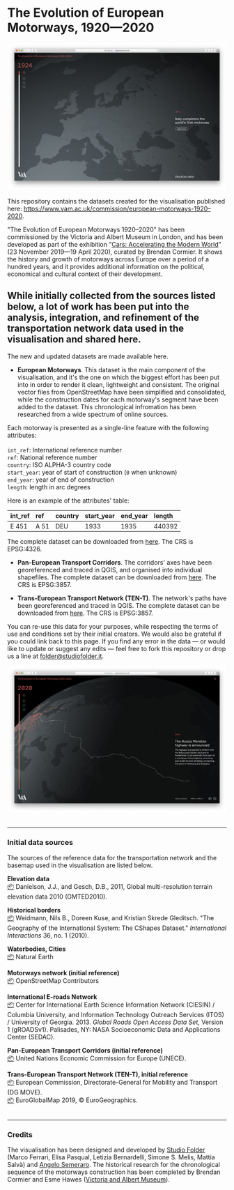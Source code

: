 # The Evolution of European Motorways, 1920—2020

![The Evolution of European Motorways, 1924](https://github.com/StudioFolder/european-motorways/blob/master/VAM_European-Motorways_screen-01.png)

This repository contains the datasets created for the visualisation published here: https://www.vam.ac.uk/commission/european-motorways-1920–2020.

"The Evolution of European Motorways 1920–2020" has been commissioned by the Victoria and Albert Museum in London, and has been developed as part of the exhibition "[Cars: Accelerating the Modern World](https://www.vam.ac.uk/exhibitions/cars)" (23 November 2019—19 April 2020), curated by Brendan Cormier. It shows the history and growth of motorways across Europe over a period of a hundred years, and it provides additional information on the political, economical and cultural context of their development. 

While initially collected from the sources listed below, a lot of work has been put into the analysis, integration, and refinement of the transportation network data used in the visualisation and shared here.
---

The new and updated datasets are made available here.

* **European Motorways**. This dataset is the main component of the visualisation, and it's the one on which the biggest effort has been put into in order to render it clean, lightweight and consistent. The original vector files from OpenStreetMap have been simplified and consolidated, while the construction dates for each motorway's segment have been added to the dataset. This chronological infromation has been researched from a wide spectrum of online sources.

Each motorway is presented as a single-line feature with the following attributes: </br></br>
`int_ref`: International reference number </br>
`ref`: National reference number </br>
`country`: ISO ALPHA-3 country code </br>
`start_year`: year of start of construction (`0` when unknown) </br>
`end_year`: year of end of construction </br>
`length`: length in arc degrees

Here is an example of the attributes' table:</br>

| int_ref        | ref           | country  | start_year  | end_year  | length  |
|:------------- |:------------- |:----- |:----- |:----- |:----- |
| E 451 | A 51 | DEU | 1933 | 1935 | 440392 |

The complete dataset can be downloaded from [here](https://github.com/StudioFolder/european-motorways/blob/master/european-highways_all.geojson.zip). The CRS is EPSG:4326. 

* **Pan-European Transport Corridors**. The corridors' axes have been georeferenced and traced in QGIS, and organised into individual shapefiles. The complete dataset can be downloaded from [here](https://github.com/StudioFolder/european-motorways/blob/master/pan-european-corridors.zip). The CRS is EPSG:3857.

* **Trans-European Transport Network (TEN-T)**. The network's paths have been georeferenced and traced in QGIS. The complete dataset can be downloaded from [here](https://github.com/StudioFolder/european-motorways/blob/master/ten-t.zip). The CRS is EPSG:3857.

You can re-use this data for your purposes, while respecting the terms of use and conditions set by their initial creators. We would also be grateful if you could link back to this page. If you find any error in the data — or would like to update or suggest any edits — feel free to fork this repository or drop us a line at folder@studiofolder.it.    

![The Evolution of European Motorways, 2020](https://github.com/StudioFolder/european-motorways/blob/master/VAM_European-Motorways_screen-02.png)
</br></br>

***
### Initial data sources
The sources of the reference data for the transportation network and the basemap used in the visualisation are listed below.

**Elevation data**</br>
[📦](https://www.usgs.gov/land-resources/eros/coastal-changes-and-impacts/gmted2010?qt-science_support_page_related_con=0#qt-science_support_page_related_con) Danielson, J.J., and Gesch, D.B., 2011, Global multi-resolution terrain elevation data 2010 (GMTED2010).

**Historical borders**</br>
[📦](http://nils.weidmann.ws/projects/cshapes/shapefile.html) Weidmann, Nils B., Doreen Kuse, and Kristian Skrede Gleditsch. "The Geography of the International System: The CShapes Dataset." _International Interactions_ 36, no. 1 (2010).

**Waterbodies, Cities**</br>
[📦](https://www.naturalearthdata.com/downloads/) Natural Earth 

**Motorways network (initial reference)**</br>
[📦](https://www.geofabrik.de/data/download.html) OpenStreetMap Contributors

**International E-roads Network**</br>
[📦](https://sedac.ciesin.columbia.edu/data/set/groads-global-roads-open-access-v1) Center for International Earth Science Information Network (CIESIN) / Columbia University, and Information Technology Outreach Services (ITOS) / University of Georgia. 2013. _Global Roads Open Access Data Set_, Version 1 (gROADSv1). Palisades, NY: NASA Socioeconomic Data and Applications Center (SEDAC).

**Pan-European Transport Corridors (initial reference)**</br>
[📦](https://web.archive.org/web/20110223194354/http://www.unece.org/trans/main/ter/Countries/PanEuCorridors.html) United Nations Economic Commission for Europe (UNECE).

**Trans-European Transport Network (TEN-T), initial reference**</br>
[📦](https://ec.europa.eu/transport/infrastructure/tentec/tentec-portal/site/en/maps.html) European Commission, Directorate-General for Mobility and Transport (DG MOVE).</br>[📦](https://eurogeographics.org/products-and-services/open-data/topographic-data/) EuroGlobalMap 2019, © EuroGeographics.
</br></br>

***
### Credits
The visualisation has been designed and developed by [Studio Folder](http://www.studiofolder.it/) (Marco Ferrari, Elisa Pasqual, Letizia Bernardelli, Simone S. Melis, Mattia Salvà) and [Angelo Semeraro](http://angelosemeraro.info/). The historical research for the chronological sequence of the motorways construction has been completed by Brendan Cormier and Esme Hawes ([Victoria and Albert Museum](http://vam.ac.uk/)).

